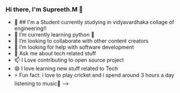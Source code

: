 ### Hi there, I'm Supreeth.M  👋 

- 🔭 ## I'm a Student currently studying in vidyavardhaka collage of engineering!!
- 🌱 I’m currently learning python 🤣
- 👯 I’m looking to collaborate with other content creators
- 🤔 I’m looking for help with software development
- 💬 Ask me about tech related stuff
- 📫 I Love contributing to open source project
- 😄 I love learning new stuff related to Tech
- ⚡ Fun fact: i love to play cricket and i spend around 3 hours a day listening to music🤣
-->
